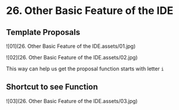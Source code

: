 # 26. Other Basic Feature of the IDE



## Template Proposals

![01](26. Other Basic Feature of the IDE.assets/01.jpg)

![02](26. Other Basic Feature of the IDE.assets/02.jpg)

This way can help us get the proposal function starts with letter `i`

## Shortcut to see Function

![03](26. Other Basic Feature of the IDE.assets/03.jpg)